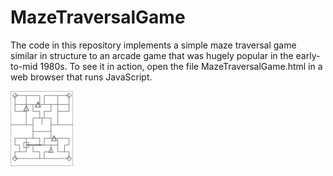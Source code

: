 MazeTraversalGame
=================

The code in this repository implements a simple maze traversal game
similar in structure to an arcade game that was hugely popular
in the early-to-mid 1980s.  To see it in action, open the file
MazeTraversalGame.html in a web browser that runs JavaScript.

<img src="Screenshot.png" />
